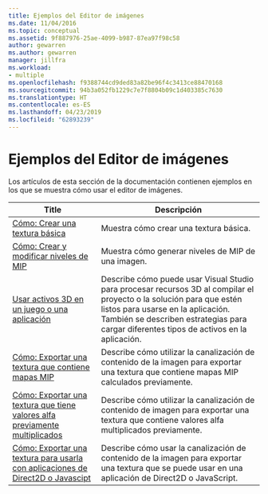 ```yaml
---
title: Ejemplos del Editor de imágenes
ms.date: 11/04/2016
ms.topic: conceptual
ms.assetid: 9f887976-25ae-4099-b987-87ea97f98c58
author: gewarren
ms.author: gewarren
manager: jillfra
ms.workload:
- multiple
ms.openlocfilehash: f9388744cd9ded83a82be96f4c3413ce88470168
ms.sourcegitcommit: 94b3a052fb1229c7e7f8804b09c1d403385c7630
ms.translationtype: HT
ms.contentlocale: es-ES
ms.lasthandoff: 04/23/2019
ms.locfileid: "62893239"
---
```

# <a name="image-editor-examples"></a>Ejemplos del Editor de imágenes

Los artículos de esta sección de la documentación contienen ejemplos en los que se muestra cómo usar el editor de imágenes.

|Title|Descripción|
|-----------|-----------------|
|[Cómo: Crear una textura básica](../designers/how-to-create-a-basic-texture.md)|Muestra cómo crear una textura básica.|
|[Cómo: Crear y modificar niveles de MIP](../designers/how-to-create-and-modify-mip-levels.md)|Muestra cómo generar niveles de MIP de una imagen.|
|[Usar activos 3D en un juego o una aplicación](../designers/using-3-d-assets-in-your-game-or-app.md)|Describe cómo puede usar Visual Studio para procesar recursos 3D al compilar el proyecto o la solución para que estén listos para usarse en la aplicación. También se describen estrategias para cargar diferentes tipos de activos en la aplicación.|
|[Cómo: Exportar una textura que contiene mapas MIP](../designers/how-to-export-a-texture-that-contains-mipmaps.md)|Describe cómo utilizar la canalización de contenido de la imagen para exportar una textura que contiene mapas MIP calculados previamente.|
|[Cómo: Exportar una textura que tiene valores alfa previamente multiplicados](../designers/how-to-export-a-texture-that-has-premultiplied-alpha.md)|Describe cómo utilizar la canalización de contenido de imagen para exportar una textura que contiene valores alfa multiplicados previamente.|
|[Cómo: Exportar una textura para usarla con aplicaciones de Direct2D o Javascipt](../designers/how-to-export-a-texture-for-use-with-direct2d-or-javascipt-apps.md)|Describe cómo usar la canalización de contenido de la imagen para exportar una textura que se puede usar en una aplicación de Direct2D o JavaScript.|